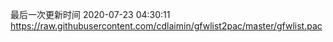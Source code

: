 最后一次更新时间 2020-07-23 04:30:11
https://raw.githubusercontent.com/cdlaimin/gfwlist2pac/master/gfwlist.pac

